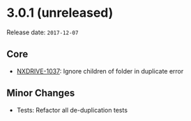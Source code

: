 # 3.0.1 (unreleased)

Release date: `2017-12-07`

## Core

- [NXDRIVE-1037](https://jira.nuxeo.com/browse/NXDRIVE-1037): Ignore children of folder in duplicate error

## Minor Changes

- Tests: Refactor all de-duplication tests
